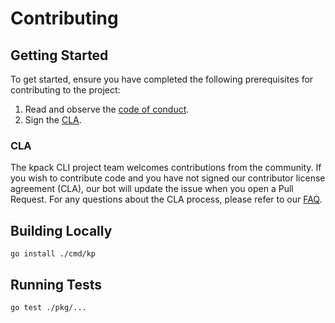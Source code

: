 # Contributing

## Getting Started

To get started, ensure you have completed the following prerequisites for
contributing to the project:
1. Read and observe the [code of conduct](CODE_OF_CONDUCT.md).
2. Sign the [CLA](#cla).

### CLA

 The kpack CLI project team welcomes contributions from the community. If you wish to contribute code and you have not signed our contributor license agreement (CLA), our bot will update the issue when you open a Pull Request. For any questions about the CLA process, please refer to our [FAQ](https://cla.vmware.com/faq).

## Building Locally

```
go install ./cmd/kp
```

## Running Tests

```
go test ./pkg/...
```
